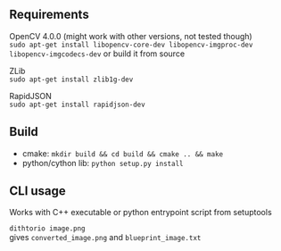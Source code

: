 ## Requirements
OpenCV 4.0.0 (might work with other versions, not tested though)  
`sudo apt-get install libopencv-core-dev libopencv-imgproc-dev libopencv-imgcodecs-dev` or build it from source

ZLib  
`sudo apt-get install zlib1g-dev`

RapidJSON  
`sudo apt-get install rapidjson-dev`

## Build
- cmake: `mkdir build && cd build && cmake .. && make`
- python/cython lib: `python setup.py install`

## CLI usage
Works with C++ executable or python entrypoint script from setuptools

`dithtorio image.png`  
gives `converted_image.png` and `blueprint_image.txt`
